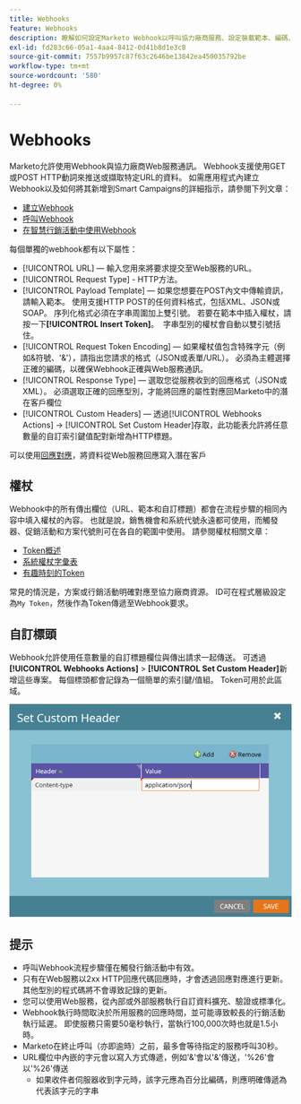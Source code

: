 ```yaml
---
title: Webhooks
feature: Webhooks
description: 瞭解如何設定Marketo Webhook以呼叫協力廠商服務、設定裝載範本、編碼、回應對應、Token、自訂標題和提示。
exl-id: fd283c66-05a1-4aa4-8412-0d41b8d1e3c8
source-git-commit: 7557b9957c87f63c2646be13842ea450035792be
workflow-type: tm+mt
source-wordcount: '580'
ht-degree: 0%

---
```


# Webhooks

Marketo允許使用Webhook與協力廠商Web服務通訊。 Webhook支援使用GET或POST HTTP動詞來推送或擷取特定URL的資料。 如需應用程式內建立Webhook以及如何將其新增到Smart Campaigns的詳細指示，請參閱下列文章：

- [建立Webhook](https://experienceleague.adobe.com/zh-hant/docs/marketo/using/product-docs/administration/additional-integrations/create-a-webhook)
- [呼叫Webhook](https://experienceleague.adobe.com/zh-hant/docs/marketo/using/product-docs/core-marketo-concepts/smart-campaigns/flow-actions/call-webhook)
- [在智慧行銷活動中使用Webhook](https://experienceleague.adobe.com/zh-hant/docs/marketo/using/product-docs/core-marketo-concepts/smart-campaigns/flow-actions/use-a-webhook-in-a-smart-campaign)

每個單獨的webhook都有以下屬性：

- [!UICONTROL URL] — 輸入您用來將要求提交至Web服務的URL。
- [!UICONTROL Request Type] - HTTP方法。
- [!UICONTROL Payload Template] — 如果您想要在POST內文中傳輸資訊，請輸入範本。 使用支援HTTP POST的任何資料格式，包括XML、JSON或SOAP。 序列化格式必須在字串周圍加上雙引號。 若要在範本中插入權杖，請按一下&#x200B;**[!UICONTROL Insert Token]**。  字串型別的權杖會自動以雙引號括住。
- [!UICONTROL Request Token Encoding] — 如果權杖值包含特殊字元（例如&amp;符號、&#39;&amp;&#39;），請指出您請求的格式（JSON或表單/URL）。 必須為主體選擇正確的編碼，以確保Webhook正確與Web服務通訊。
- [!UICONTROL Response Type] — 選取您從服務收到的回應格式（JSON或XML）。 必須選取正確的回應型別，才能將回應的屬性對應回Marketo中的潛在客戶欄位
- [!UICONTROL Custom Headers] — 透過[!UICONTROL Webhooks Actions] -> [!UICONTROL Set Custom Header]存取，此功能表允許將任意數量的自訂索引鍵值配對新增為HTTP標題。

可以使用[回應對應](response-mappings.md)，將資料從Web服務回應寫入潛在客戶

## 權杖

Webhook中的所有傳出欄位（URL、範本和自訂標題）都會在流程步驟的相同內容中填入權杖的內容。 也就是說，銷售機會和系統代號永遠都可使用，而觸發器、促銷活動和方案代號則可在各自的範圍中使用。 請參閱權杖相關文章：

- [Token概述](https://experienceleague.adobe.com/zh-hant/docs/marketo/using/product-docs/demand-generation/landing-pages/personalizing-landing-pages/tokens-overview)
- [系統權杖字彙表](https://experienceleague.adobe.com/zh-hant/docs/marketo/using/product-docs/email-marketing/general/using-tokens/system-tokens-glossary)
- [有趣時刻的Token](https://experienceleague.adobe.com/zh-hant/docs/marketo/using/product-docs/marketo-sales-insight/msi-for-salesforce/features/tabs-in-the-msi-panel/interesting-moments/trigger-tokens-for-interesting-moments)

常見的情況是，方案或行銷活動明確對應至協力廠商資源。 ID可在程式層級設定為`My Token`，然後作為Token傳遞至Webhook要求。

## 自訂標頭

Webhook允許使用任意數量的自訂標題欄位與傳出請求一起傳送。 可透過&#x200B;**[!UICONTROL Webhooks Actions]** > **[!UICONTROL Set Custom Header]**&#x200B;新增這些專案。 每個標頭都會記錄為一個簡單的索引鍵/值組。 Token可用於此區域。

![自訂標頭](assets/custom-headers.png)

## 提示

- 呼叫Webhook流程步驟僅在觸發行銷活動中有效。
- 只有在Web服務以2xx HTTP回應代碼回應時，才會透過回應對應進行更新。 其他型別的程式碼將不會導致記錄的更新。
- 您可以使用Web服務，從內部或外部服務執行自訂資料擴充、驗證或標準化。
- Webhook執行時間取決於所用服務的回應時間，並可能導致較長的行銷活動執行延遲。 即使服務只需要50毫秒執行，當執行100,000次時也就是1.5小時。
- Marketo在終止呼叫（亦即逾時）之前，最多會等待指定的服務呼叫30秒。
- URL欄位中內嵌的字元會以寫入方式傳遞，例如&#39;&amp;&#39;會以&#39;&amp;&#39;傳送，&#39;%26&#39;會以&#39;%26&#39;傳送
   - 如果收件者伺服器收到字元時，該字元應為百分比編碼，則應明確傳遞為代表該字元的字串
